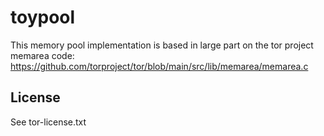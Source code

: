 # toypool

This memory pool implementation is based in large part on the tor project memarea code:
https://github.com/torproject/tor/blob/main/src/lib/memarea/memarea.c

## License
See tor-license.txt
